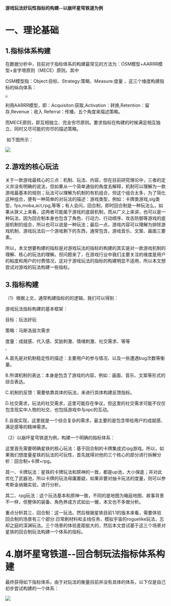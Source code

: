 **游戏玩法好玩性指标的构建--以崩坏星穹铁道为例**

# 一、理论基础

## 1.指标体系构建

​		在数据分析中，目前对于指标体系的构建最常见的方法为：OSM模型+AARRR模型+金字塔原则（MECE）原则。其中

OSM模型指：Object:目标、Strategy:策略、Measure:度量 ，这三个维度构建指标的纵向体系：

<img src="https://pic-stored.oss-cn-beijing.aliyuncs.com/image/UML%20%E5%9B%BE.jpg" style="zoom:50%;" />

​		利用AARRR模型，即：Acquisiton:获取,Activation：转换,Retention：留存,Revenue：收入 Referral：传播，五个角度来描述策略。

而MECE原则，即互相独立、完全穷尽原则。要求指标在构建的时候满足相互独立，同时又尽可能的穷尽的描述策略。

​		如下图所示：

![](https://pic-stored.oss-cn-beijing.aliyuncs.com/image/%E6%8C%87%E6%A0%87%E4%BD%93%E7%B3%BB%E6%9E%84%E5%BB%BA03.jpg)

## 2.游戏的核心玩法

​		关于一款游戏最核心的三点：机制、玩法、内容，但在目前研究理论中，三者的定义并没有明确的说法，但如果从一个简单通俗的角度去解释，机制可以理解为一款游戏最基本的规则；玩法可以理解为机制的有机组合，但这个组合太多，为了简化这种组合，便有一种简单的对玩法的描述：游戏类型，例如：卡牌类游戏,slg类型，fps,moba,act,rpg,等等；有人会问，回合制，即时回合制是一种玩法么，如果从狭义上来看，这两者可能属于游戏的底层机制，而从广义上来讲，也可以是一种玩法，因为回合制本身也包含了角色、行动力、行动顺序、攻击防御等游戏的底层机制的组合，所以也可以说是一种玩法；最后一点，游戏内容可以理解为排除游戏机制、游戏玩法后一个游戏剩下的东西，通常包含，游戏音乐、文案、画面三要素。

​		所以，本文想要构建的指标是对游戏玩法的指标的构建的其实是对一款游戏机制的理解、核心的玩法的理解。但问题来了，在游戏行业中我们主要关注的维度是用户的粘度和用户的付费情况，这对于游戏玩法的指标的构建明显不适用，所以本文想尝试对游戏的玩法构建一些指标。

## 3.指标构建

（1）根据上文，通常构建指标的的逻辑，我们可以得到：

游戏玩法指标构建的基本框架：

目标：玩法好玩

策略：马斯洛层次需求

度量：成就感、代入感、奖励刺激、情绪刺激、社交需求、等等

<img src="https://pic-stored.oss-cn-beijing.aliyuncs.com/image/%E6%9C%BA%E5%88%B6%E7%9A%84%E9%9C%80%E6%B1%82.jpg" style="zoom:33%;" />

A.首先是对机制稳定性的描述：主要用户的参与情况、以及一些遭遇bug次数等衡量。

B.所谓机制的表达：本身是包含了游戏的内容，例如：画面、音乐、文案等形式的综合表达。

C.机制的反馈：需要依靠具体的玩法，来进行具体构建反馈指标。

D.社交需求，玩法的社交需求，这里可能存在争议，但这里的社交需求可能不仅仅包含现实中人物的社交、也包括游戏中与npc的互动。

E.自我实现，这里就是一个综合复杂的需求，最主要的是包含带给用户的成就感、满足感等的精神需求。



（2）以崩坏星穹铁道为例，构建一个明确的指标体系：

​		这里首先需要明确星铁的核心玩法：基于回合制的卡牌集成式rpg游戏。所以，如果我们想度量星铁的玩法的可玩性，首先就得对他的三个核心的部分进行拆解分析：回合制+卡牌+rpg。

​		其一、卡牌玩法：星铁的卡牌玩法和原神的一致，都是up池，大小保底；并对此优化了武器池，所以卡牌的玩法毋庸置疑，如果非要对抽卡玩法的度量，则可以参考斯金纳箱实验，进行分析。

​		其二、rpg玩法：这个玩法基本和原神一致，不同的是地图为箱庭地图、故事背景不一样，但整体的装备、角色养成方式如出一辙，本文也不多做分析。

​		重点分析其三、回合制：这一玩法。然后根据星铁目前1.1的版本来看，需要体验回合制的场景有三个部分:日常刷材料和主线任务、模拟宇宙的roguelike玩法，忘却之庭的深渊玩法。三个场景的体验差距挺大的，然后本文尝试基于这三个场景对星铁的回合制玩法构建一个体系的指标。



# 4.崩坏星穹铁道--回合制玩法指标体系构建

​		最终获得如下指标体系，由于对玩法的衡量目前并没有具体的体系，以下仅是自己初步尝试构建的一个体系：

![](https://pic-stored.oss-cn-beijing.aliyuncs.com/image/%E6%98%9F%E9%93%81%E6%8C%87%E6%A0%87.jpg)



